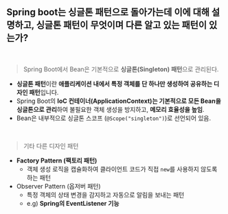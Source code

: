 ## Spring boot는 싱글톤 패턴으로 돌아가는데 이에 대해 설명하고, 싱글톤 패턴이 무엇이며 다른 알고 있는 패턴이 있는가?

<br/>

> Spring Boot에서 Bean은 기본적으로 **싱글톤(Singleton) 패턴**으로 관리된다.
>

- **싱글톤 패턴**이란 **애플리케이션 내에서 특정 객체를 단 하나만 생성하여 공유하는 디자인 패턴**입니다.
- Spring Boot의 **IoC 컨테이너(ApplicationContext)는 기본적으로 모든 Bean을 싱글톤으로 관리**하여 불필요한 객체 생성을 방지하고, **메모리 효율성을 높임**.
- Bean은 내부적으로 싱글톤 스코프 (`@Scope("singleton")`)로 선언되어 있음.

<br/>

> 기타 다른 디자인 패턴
>

- **Factory Pattern (팩토리 패턴)**
    - 객체 생성 로직을 캡슐화하여 클라이언트 코드가 직접 `new`를 사용하지 않도록 하는 패턴
- Observer Pattern (옵저버 패턴)
    - 특정 객체의 상태 변경을 감지하고 자동으로 알림을 보내는 패턴
    - e.g) **Spring의 EventListener 기능**
